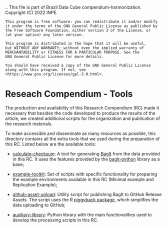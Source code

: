 ..
    This file is part of Brazil Data Cube compendium-harmonization.
    Copyright (C) 2022 INPE.

    This program is free software: you can redistribute it and/or modify
    it under the terms of the GNU General Public License as published by
    the Free Software Foundation, either version 3 of the License, or
    (at your option) any later version.

    This program is distributed in the hope that it will be useful,
    but WITHOUT ANY WARRANTY; without even the implied warranty of
    MERCHANTABILITY or FITNESS FOR A PARTICULAR PURPOSE. See the
    GNU General Public License for more details.

    You should have received a copy of the GNU General Public License
    along with this program. If not, see <https://www.gnu.org/licenses/gpl-3.0.html>.


# Reseach Compendium - Tools

The production and availability of this Research Compendium (RC) made it necessary that besides the code developed to produce the results of the article, we created additional scripts for the organization and publication of the research materials.

To make accessible and disseminate as many resources as possible, this directory contains all the extra tools that we used during the preparation of this RC. Listed below are the available tools:

- [calculate-checksum](calculate-checksum/): A tool for generating [BagIt](https://en.wikipedia.org/wiki/BagIt) from the data provided in this RC. It uses the features provided by the [bagit-python](https://libraryofcongress.github.io/bagit-python/) library as a base;

- [example-toolkit](example-toolkit/): Set of scripts with specific functionality for preparing the example environments available in this RC (Minimal example and Replication Example);

- [github-asset-upload](github-asset-upload/): Utility script for publishing BagIt to GitHub Release Assets. The script uses the R [piggyback package](https://cran.r-project.org/package=piggyback), which simplifies the data uploading to GitHub;

- [auxiliary-library](auxiliary-library): Python library with the main functionalities used to develop the processing scripts in this RC.

